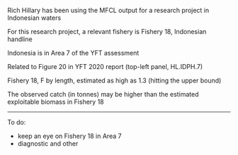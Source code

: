 Rich Hillary has been using the MFCL output for a research project in Indonesian
waters

For this research project, a relevant fishery is Fishery 18, Indonesian handline

Indonesia is in Area 7 of the YFT assessment

Related to Figure 20 in YFT 2020 report (top-left panel, HL.IDPH.7)

Fishery 18, F by length, estimated as high as 1.3 (hitting the upper bound)

The observed catch (in tonnes) may be higher than the estimated exploitable
biomass in Fishery 18

---

To do:

- keep an eye on Fishery 18 in Area 7
- diagnostic and other
